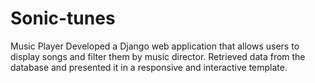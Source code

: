 # Sonic-tunes
Music Player  Developed a Django web application that allows users to display songs and filter them by music director. Retrieved data from the database and presented it in a responsive and interactive template.
